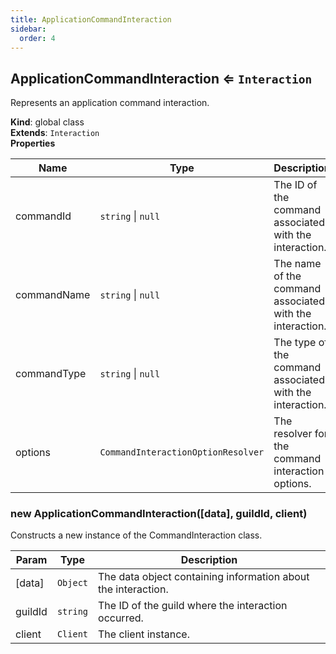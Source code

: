 ```yaml
---
title: ApplicationCommandInteraction
sidebar:
  order: 4
---
```




## ApplicationCommandInteraction ⇐ <code>Interaction</code>
Represents an application command interaction.

**Kind**: global class  
**Extends**: <code>Interaction</code>  
**Properties**

| Name | Type | Description |
| --- | --- | --- |
| commandId | <code>string</code> \| <code>null</code> | The ID of the command associated with the interaction. |
| commandName | <code>string</code> \| <code>null</code> | The name of the command associated with the interaction. |
| commandType | <code>string</code> \| <code>null</code> | The type of the command associated with the interaction. |
| options | <code>CommandInteractionOptionResolver</code> | The resolver for the command interaction options. |

<a name="new_ApplicationCommandInteraction_new"></a>

### new ApplicationCommandInteraction([data], guildId, client)
Constructs a new instance of the CommandInteraction class.


| Param | Type | Description |
| --- | --- | --- |
| [data] | <code>Object</code> | The data object containing information about the interaction. |
| guildId | <code>string</code> | The ID of the guild where the interaction occurred. |
| client | <code>Client</code> | The client instance. |

